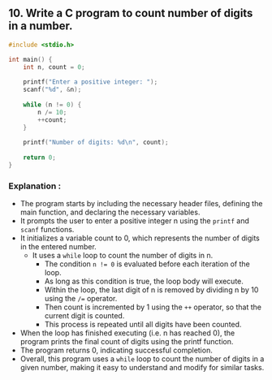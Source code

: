 ## 10.	Write a C program to count number of digits in a number.
```c
#include <stdio.h>

int main() {
    int n, count = 0;
    
    printf("Enter a positive integer: ");
    scanf("%d", &n);
    
    while (n != 0) {
        n /= 10;
        ++count;
    }
    
    printf("Number of digits: %d\n", count);
    
    return 0;
}

```
### Explanation :
- The program starts by including the necessary header files, defining the main function, and declaring the necessary variables.
- It prompts the user to enter a positive integer n using the `printf` and `scanf` functions.
- It initializes a variable count to 0, which represents the number of digits in the entered number.
  - It uses a `while` loop to count the number of digits in n.
      - The condition `n != 0` is evaluated before each iteration of the loop.
      - As long as this condition is true, the loop body will execute.
      - Within the loop, the last digit of n is removed by dividing n by 10 using the `/=` operator.
      - Then count is incremented by 1 using the `++` operator, so that the current digit is counted.
      - This process is repeated until all digits have been counted.
- When the loop has finished executing (i.e. n has reached 0), the program prints the final count of digits using the printf function.
- The program returns 0, indicating successful completion.
- Overall, this program uses a `while` loop to count the number of digits in a given number, making it easy to understand and modify for similar tasks.